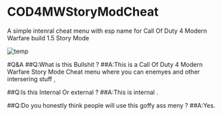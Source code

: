 # COD4MWStoryModCheat
A simple intenral cheat menu with esp name for Call Of Duty 4 Modern Warfare build 1.5 Story Mode 

![temp](https://user-images.githubusercontent.com/64046097/138348737-d8068576-e2fc-43af-8b9e-a9ad4039c07e.png)

#Q&A
##Q:What is this Bullshit ? 
##A:This is a Call Of Duty 4 Modern Warfare Story Mode Cheat menu where you can enemyes and other intersering stuff ,

##Q:Is this Internal Or external ? 
##A:This is internal .

##Q:Do you honestly think people will use this goffy ass meny ? 
##A:Yes.
